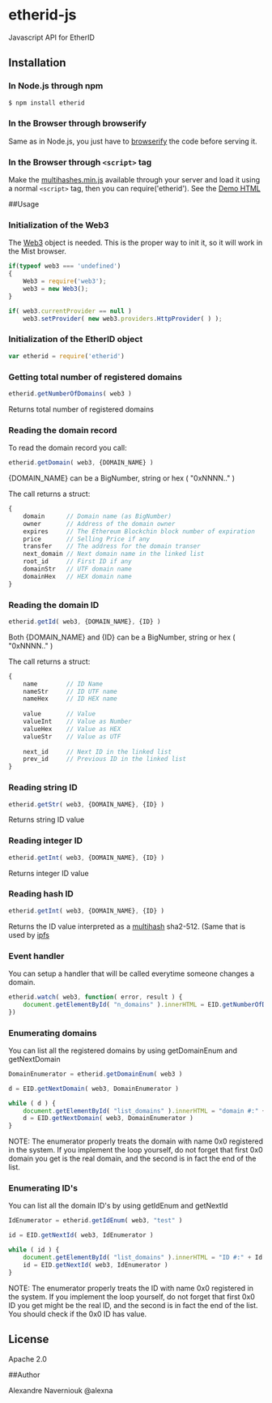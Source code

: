 # etherid-js
Javascript API for EtherID


## Installation

### In Node.js through npm

```bash
$ npm install etherid
```


### In the Browser through browserify

Same as in Node.js, you just have to [browserify](https://github.com/substack/js-browserify) the code before serving it. 

### In the Browser through `<script>` tag

Make the [multihashes.min.js](/dist/etherid.min.js) available through your server and load it using a normal `<script>` tag, then you can require('etherid'). See the [Demo HTML](/tests/test.html)  


##Usage

### Initialization of the Web3

The [Web3](https://github.com/ethereum/web3.js) object is needed. This is the proper way to init it, so it will work in the Mist browser.

```javascript
if(typeof web3 === 'undefined')
{
    Web3 = require('web3');
    web3 = new Web3();            
}

if( web3.currentProvider == null )
    web3.setProvider( new web3.providers.HttpProvider( ) );    
```

### Initialization of the EtherID object 
```javascript
var etherid = require('etherid')
```


### Getting total number of registered domains

```javascript
etherid.getNumberOfDomains( web3 )
```
Returns total number of registered domains

### Reading the domain record

To read the domain record you call:

```javascript
etherid.getDomain( web3, {DOMAIN_NAME} )
```
{DOMAIN_NAME} can be a BigNumber, string or hex ( "0xNNNN.." )

The call returns a struct:

```javascript
{
    domain      // Domain name (as BigNumber)
    owner       // Address of the domain owner
    expires     // The Ethereum Blockchin block number of expiration
    price       // Selling Price if any
    transfer    // The address for the domain transer
    next_domain // Next domain name in the linked list
    root_id     // First ID if any
    domainStr   // UTF domain name
    domainHex   // HEX domain name    
}
```

### Reading the domain ID

```javascript
etherid.getId( web3, {DOMAIN_NAME}, {ID} )
```

Both {DOMAIN_NAME} and {ID} can be a BigNumber, string or hex ( "0xNNNN.." )

The call returns a struct:

```javascript
{
    name        // ID Name
    nameStr     // ID UTF name
    nameHex     // ID HEX name
    
    value       // Value
    valueInt    // Value as Number
    valueHex    // Value as HEX
    valueStr    // Value as UTF
            
    next_id     // Next ID in the linked list
    prev_id     // Previous ID in the linked list
}
```


### Reading string ID

```javascript
etherid.getStr( web3, {DOMAIN_NAME}, {ID} )
```
Returns string ID value

### Reading integer ID

```javascript
etherid.getInt( web3, {DOMAIN_NAME}, {ID} )
```
Returns integer ID value

### Reading hash ID

```javascript
etherid.getInt( web3, {DOMAIN_NAME}, {ID} )
```
Returns the ID value interpreted as a [multihash](https://github.com/jbenet/multihash) sha2-512. (Same that is used by [ipfs](https://ipfs.io/)


### Event handler
You can setup a handler that will be called everytime someone changes a domain.

```javascript
etherid.watch( web3, function( error, result ) {
    document.getElementById( "n_domains" ).innerHTML = EID.getNumberOfDomains( web3 )
}) 
```

### Enumerating domains
You can list all the registered domains by using getDomainEnum and getNextDomain


```javascript
DomainEnumerator = etherid.getDomainEnum( web3 )

d = EID.getNextDomain( web3, DomainEnumerator )

while ( d ) {
    document.getElementById( "list_domains" ).innerHTML = "domain #:" + DomainEnumerator.n + " " + d.domainStr
    d = EID.getNextDomain( web3, DomainEnumerator )
}
```
NOTE: The enumerator properly treats the domain with name 0x0 registered in the system. If you implement the loop yourself, do not forget that first 0x0 domain you get is the real domain, and the second is in fact the end of the list.

### Enumerating ID's
You can list all the domain ID's by using getIdEnum and getNextId


```javascript
IdEnumerator = etherid.getIdEnum( web3, "test" )

id = EID.getNextId( web3, IdEnumerator )

while ( id ) {
    document.getElementById( "list_domains" ).innerHTML = "ID #:" + Id.n + " " + id.nameStr
    id = EID.getNextId( web3, IdEnumerator )
}
```
NOTE: The enumerator properly treats the ID with name 0x0 registered in the system. If you implement the loop yourself, do not forget that first 0x0 ID you get might be the real ID, and the second is in fact the end of the list. You should check if the 0x0 ID has value.


## License

Apache 2.0


##Author

Alexandre Naverniouk
@alexna
